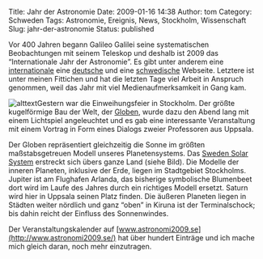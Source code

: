Title: Jahr der Astronomie
Date: 2009-01-16 14:38
Author: tom
Category: Schweden
Tags: Astronomie, Ereignis, News, Stockholm, Wissenschaft
Slug: jahr-der-astronomie
Status: published

Vor 400 Jahren begann Galileo Galilei seine systematischen Beobachtungen
mit seinem Teleskop und deshalb ist 2009 das “Internationale Jahr der
Astronomie”. Es gibt unter anderem eine
[internationale](http://www.astronomy2009.org/) eine
[deutsche](http://www.astronomie2009.de/) und eine
[schwedische](http://www.astronomi2009.se/) Webseite. Letztere ist unter
meinen Fittichen und hat die letzten Tage viel Arbeit in Anspruch
genommen, weil das Jahr mit viel Medienaufmerksamkeit in Gang kam.

![alttext](http://www.fiket.de/pic/SSSKarta_s.jpg)Gestern war die
Einweihungsfeier in Stockholm. Der größte kugelförmige Bau der Welt, der
[Globen](http://de.wikipedia.org/wiki/Globen), wurde dazu den Abend lang
mit einem Lichtspiel angeleuchtet und es gab eine interessante
Veranstaltung mit einem Vortrag in Form eines Dialogs zweier Professoren
aus Uppsala.

Der Globen repräsentiert gleichzeitig die Sonne im größten
maßstabsgetreuen Modell unseres Planetensystems. Das [Sweden Solar
System](http://ttt.astro.su.se/swesolsyst/) erstreckt sich übers ganze
Land (siehe Bild). Die Modelle der inneren Planeten, inklusive der Erde,
liegen im Stadtgebiet Stockholms. Jupiter ist am Flughafen Arlanda, das
bisherige symbolische Blumenbeet dort wird im Laufe des Jahres durch ein
richtiges Modell ersetzt. Saturn wird hier in Uppsala seinen Platz
finden. Die äußeren Planeten liegen in Städten weiter nördlich und ganz
“oben” in Kiruna ist der Terminalschock; bis dahin reicht der Einfluss
des Sonnenwindes.

Der Veranstaltungskalender auf
[www.astronomi2009.se](http://www.astronomi2009.se/) hat über hundert
Einträge und ich mache mich gleich daran, noch mehr einzutragen.

